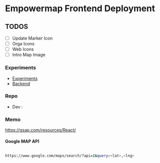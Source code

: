 # Empowermap Frontend Deployment

## TODOS

- [ ] Update Marker Icon
- [ ] Orga Icons
- [ ] Web Icons
- [ ] Intro Map Image

### Experiments

- [Experiments](https://github.com/DainPark-web/empowermap_vis_experiment)
- [Backend](https://github.com/vi-empowermap/backend)

### Repo

- Dev :

### Memo

<https://gsap.com/resources/React/>

#### Google MAP API

```bash

https://www.google.com/maps/search/?api=1&query=<lat>,<lng>

```
